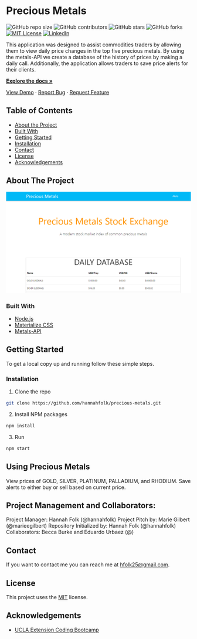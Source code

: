 # Precious Metals

![GitHub repo size](https://img.shields.io/github/repo-size/hannahfolk/precious-metals)
![GitHub contributors](https://img.shields.io/github/contributors/hannahfolk/precious-metals)
![GitHub stars](https://img.shields.io/github/stars/hannahfolk/precious-metals?style=social)
![GitHub forks](https://img.shields.io/github/forks/hannahfolk/precious-metals?style=social)
[![MIT License][license-shield]][license-url]
[![LinkedIn][linkedin-shield]][linkedin-url]

This application was designed to assist commodities traders by allowing them to view daily price changes in the top five precious metals. By using the metals-API we create a database of the history of prices by making a daily call. Additionally, the application allows traders to save price alerts for their clients.

<a href="https://github.com/hannahfolk/precious-metals"><strong>Explore the docs »</strong></a>

<a href="https://hannahfolk/github.io/precious-metals">View Demo</a>
·
<a href="https://github.com/hannahfolk/precious-metals/issues">Report Bug</a>
·
<a href="https://github.com/hannahfolk/precious-metals/issues">Request Feature</a>

## Table of Contents

- [About the Project](#about-the-project)
- [Built With](#built-with)
- [Getting Started](#getting-started)
- [Installation](#installation)
- [Contact](#contact)
- [License](#license)
- [Acknowledgements](#acknowledgements)

## About The Project

[![Product Name Screen Shot][product-screenshot]](https://precious-metals-04059.herokuapp.com)

### Built With

- [Node.js](https://nodejs.org/en/)
- [Materialize CSS](https://materializecss.com/)
- [Metals-API](https://metals-api.com/)  


## Getting Started

To get a local copy up and running follow these simple steps.

### Installation

1. Clone the repo

```sh
git clone https://github.com/hannahfolk/precious-metals.git
```

2. Install NPM packages

```sh
npm install
```

3. Run

```sh
npm start
```

## Using Precious Metals

View prices of GOLD, SILVER, PLATINUM, PALLADIUM, and RHODIUM. Save alerts to either buy or sell based on current price.

## Project Management and Collaborators:

Project Manager: Hannah Folk (@hannahfolk)
Project Pitch by: Marie Gilbert (@marieegilbert)
Repository Initialized by: Hannah Folk (@hannahfolk)
Collaborators: Becca Burke and Eduardo Urbaez (@)
## Contact

If you want to contact me you can reach me at [hfolk25@gmail.com](hfolk25@gmail.com).

## License

This project uses the [MIT][license-url] license.

## Acknowledgements

- [UCLA Extension Coding Bootcamp](https://bootcamp.uclaextension.edu/coding/)

[repo-size-shield]: https://img.shields.io/github/repo-size/hannahfolk/precious-metals
[contributors-shield]: https://img.shields.io/github/contributors/hannahfolk/precious-metals
[contributors-url]: https://github.com/hannahfolk/precious-metals/graphs/contributors
[forks-shield]: https://img.shields.io/github/forks/hannahfolk/precious-metals
[forks-url]: https://github.com/hannahfolk/precious-metals/network/members
[stars-shield]: https://img.shields.io/github/stars/hannahfolk/precious-metals?style=social
[stars-url]: https://github.com/hannahfolk/precious-metals/stargazers
[issues-shield]: https://img.shields.io/github/issues/hannahfolk/precious-metals
[issues-url]: https://github.com/hannahfolk/precious-metals/issues
[license-shield]: https://img.shields.io/badge/license-MIT-green
[license-url]: https://github.com/hannahfolk/precious-metals/blob/master/LICENSE.txt
[linkedin-shield]: https://img.shields.io/badge/-LinkedIn-black.svg?&logo=linkedin&colorB=555
[linkedin-url]: https://linkedin.com/in/hannahfolk
[product-screenshot]: images/screenshot.jpg
